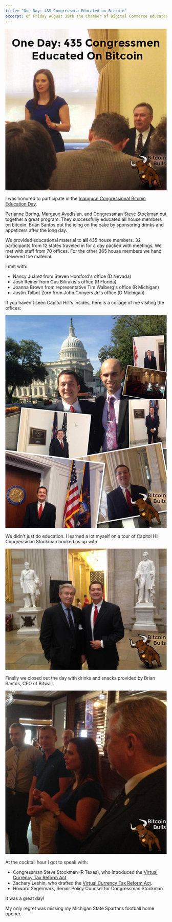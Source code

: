 ```yaml
---
title: "One Day: 435 Congressmen Educated on Bitcoin"
excerpt: On Friday August 29th the Chamber of Digital Commerce educated all 435 congressional offices on bitcoin.
---
```


![Perianne Boring and Representative Steve Stockman kick off Congressional Bitcoin Education Day](/images/one-day-435-congressmen-educated-on-bitcoin.jpg)

I was honored to participate in the [Inaugural Congressional Bitcoin Education Day](http://www.digitalchamber.org/btc-education-day.html).

[Perianne Boring](https://twitter.com/PerianneDC), [Margaux Avedisian](https://twitter.com/MargauxWithAnX), and Congressman [Steve Stockman](https://twitter.com/SteveWorks4You) put together a great program. They successfully educated all house members on bitcoin. Brian Santos put the icing on the cake by sponsoring drinks and appetizers after the long day. 

We provided educational material to **all** 435 house members. 32 participants from 12 states traveled in for a day packed with meetings. We met with staff from 70 offices. For the other 365 house members we hand delivered the material.

I met with: 

* Nancy Juárez from Steven Horsford's office (D Nevada)
* Josh Reiner from Gus Bilirakis's office (R Florida)
* Joanna Brown from representative Tim Walberg's office (R Michigan)
* Justin Talbot Zorn from John Conyers Jr.'s office (D Michigan)

If you haven't seen Capitol Hill's insides, here is a collage of me visiting the offices:

![David Smith visiting congressional offices](/images/dave-bitcoin-edu-day-collage.jpg)

We didn't just do education. I learned a lot myself on a tour of Capitol Hill Congressman Stockman hooked us up with.

![Bob Anderson and David Smith touring Capitol Hill](/images/bob-anderson-david-smith.jpg)


Finally we closed out the day with drinks and snacks provided by Brian Santos, CEO of Bitwall.

![Perianne Boring and Representative Steve Stockman closing out the event](/images/congressional-education-day-close-out.jpg)

At the cocktail hour I got to speak with:

 * Congressman Steve Stockman (R Texas), who introduced the [Virtual Currency Tax Reform Act](https://www.govtrack.us/congress/bills/113/hr4602/text)
 * Zachary Leshin, who drafted the [Virtual Currency Tax Reform Act](http://stockman.house.gov/media-center/press-releases/stockman-plans-to-introduce-the-virtual-currency-tax-reform-act).
 * Howard Segermark, Senior Policy Counsel for Congressman Stockman


It was a great day!

My only regret was missing my Michigan State Spartans football home opener.